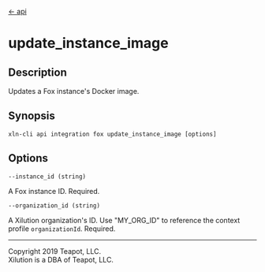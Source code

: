 [<- api](../../../api/index.md)

# update_instance_image

## Description

Updates a Fox instance's Docker image.

## Synopsis

```
xln-cli api integration fox update_instance_image [options]
```

## Options

`--instance_id (string)`

A Fox instance ID. Required.

`--organization_id (string)`

A Xilution organization's ID. Use "MY_ORG_ID" to reference the context profile `organizationId`. Required.

---
Copyright 2019 Teapot, LLC.  
Xilution is a DBA of Teapot, LLC.

